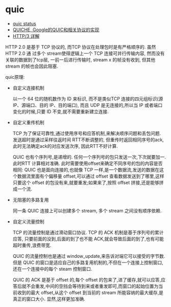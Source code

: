# quic
- [quic status](https://datatracker.ietf.org/wg/quic/about/)
- [QUICHE, Google的QUIC和相关协议的实现](https://quiche.googlesource.com/quiche/)
- [HTTP/3 详解](https://http3-explained.haxx.se/zh)

HTTP 2.0 是基于 TCP 协议的, 而TCP 协议在处理包时是有严格顺序的. 虽然 HTTP 2.0 通
过多个 stream使得逻辑上一个 TCP 连接可并行传输内容, 然而没有关联的数据到了tcp层, 一前一后进行传输时, stream x 的帧没有收到, 但其他 stream 的帧也会因此阻塞.

quic原理:
- 自定义连接机制

    以一个 64 位的随机数作为 ID 来标识, 而不是类似TCP 连接的四元组标识(源 IP、源端口、目的 IP、目的端口), 而且 UDP 是无连接的,所以当 IP 或者端口变化的时候,只要 ID 不变,就不需要重新建立连接.
- 自定义重传机制

    TCP 为了保证可靠性,通过使用序号和应答机制,来解决顺序问题和丢包问题. 发送超时是通过采样往返时间 RTT不断调整的, 但重传时返回相同序号的ack, 此时无法确定ack的对应发送次序, 因此RTT不好计算.

    QUIC 也有个序列号,是递增的. 任何一个序列号的包只发送一次,下次就要加一. 此时RTT 计算相对准确. 此时需要使用offset来确定不同序号的包的内容是否相同: QUIC 也是面向连接的,也就像 TCP 一样,是一个数据流,发送的数据在这个数据流里面有个偏移量 offset,可以通过 offset 查看数据发送到了哪里,这样只要这个 offset 的包没有来,就要重发;如果来了,按照 offset 拼接,还是能够拼成一个流.
- 无阻塞的多路复用

    同一条 QUIC 连接上可以创建多个 stream, 多个 stream 之间没有顺序依赖.

- 自定义流量控制

    TCP 的流量控制是通过滑动窗口协议. TCP 的 ACK 机制是基于序列号的累计应答, 只要前面的没到,后面的到了也不能 ACK,就会导致后面的到了,也有可能超时重传,浪费带宽.
    
    QUIC 的流量控制也是通过 window_update,来告诉对端它可以接受的字节数. 但是 QUIC 的窗口是适应自己的多路复用机制的,不但在一个连接上控制窗口,还在一个连接中的每个 steam 控制窗口.

    QUIC 的 ACK 是基于 offset 的,每个 offset 的包来了,进了缓存,就可以应答,应答后就不会重发,中间的空挡会等待到来或者重发即可,而窗口的起始位置为当前收到的最大 offset,从这个 offset 到当前的 stream 所能容纳的最大缓存,是真正的窗口大小. 显然,这样更加准确.
